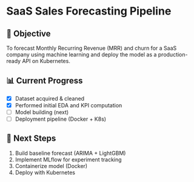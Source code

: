 # SaaS Sales Forecasting Pipeline

## 🎯 Objective
To forecast Monthly Recurring Revenue (MRR) and churn for a SaaS company using machine learning and deploy the model as a production-ready API on Kubernetes.

## 📊 Current Progress
- [x] Dataset acquired & cleaned
- [x] Performed initial EDA and KPI computation
- [ ] Model building (next)
- [ ] Deployment pipeline (Docker + K8s)

## 🧱 Next Steps
1. Build baseline forecast (ARIMA + LightGBM)
2. Implement MLflow for experiment tracking
3. Containerize model (Docker)
4. Deploy with Kubernetes

